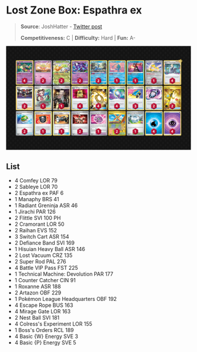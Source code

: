 # Lost Zone Box: Espathra ex

> **Source**: JoshHatter - [Twitter post](https://twitter.com/JoshHatter/status/1756519613402128415)
> 
> **Competitiveness:** C | **Difficulty:** Hard | **Fun:** A-

![decklist](../../!Images/Standard/09BST-PAF/LZB%20Espathra.PNG)

## List
* 4 Comfey LOR 79
* 2 Sableye LOR 70
* 2 Espathra ex PAF 6
* 1 Manaphy BRS 41
* 1 Radiant Greninja ASR 46
* 1 Jirachi PAR 126
* 2 Flittle SVI 100 PH
* 2 Cramorant LOR 50
* 2 Raihan EVS 152
* 3 Switch Cart ASR 154
* 2 Defiance Band SVI 169
* 1 Hisuian Heavy Ball ASR 146
* 2 Lost Vacuum CRZ 135
* 2 Super Rod PAL 276
* 4 Battle VIP Pass FST 225
* 1 Technical Machine: Devolution PAR 177
* 1 Counter Catcher CIN 91
* 1 Roxanne ASR 188
* 2 Artazon OBF 229
* 1 Pokémon League Headquarters OBF 192
* 4 Escape Rope BUS 163
* 4 Mirage Gate LOR 163
* 2 Nest Ball SVI 181
* 4 Colress's Experiment LOR 155
* 1 Boss's Orders RCL 189
* 4 Basic {W} Energy SVE 3
* 4 Basic {P} Energy SVE 5
